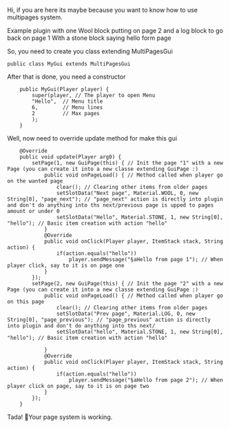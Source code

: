 Hi, if you are here its maybe because you want to know how to use multipages system.

Example plugin with one Wool block putting on page 2 and a log block to go back on page 1
With a stone block saying hello form page <CurrentPage>

So, you need to create you class extending MultiPagesGui

```
public class MyGui extends MultiPagesGui
```

After that is done, you need a constructor
```
	public MyGui(Player player) {
		super(player, // The player to open Menu
		"Hello",  // Menu title
		6,        // Menu lines
		2         // Max pages
		);
	}
```

Well, now need to override update method for make this gui

```
	@Override
	public void update(Player arg0) {
		setPage(1, new GuiPage(this) { // Init the page "1" with a new Page (you can create it into a new classe extending GuiPage :)
			public void onPageLoad() { // Method called when player go on the wanted page
				clear(); // Clearing other items from older pages
				setSlotData("Next page", Material.WOOL, 0, new String[0], "page_next"); // "page_next" action is directly into plugin and don't do anything into ths next/previous page is upped to pages amount or under 0
				setSlotData("Hello", Material.STONE, 1, new String[0], "hello"); // Basic item creation with action "hello"
			}
			@Override
			public void onClick(Player player, ItemStack stack, String action) {
				if(action.equals("hello"))
					player.sendMessage("§aHello from page 1"); // When player click, say to it is on page one
			}
		});
		setPage(2, new GuiPage(this) { // Init the page "2" with a new Page (you can create it into a new classe extending GuiPage :)
			public void onPageLoad() { // Method called when player go on this page
				clear(); // Clearing other items from older pages
				setSlotData("Prev page", Material.LOG, 0, new String[0], "page_previous"); // "page_previous" action is directly into plugin and don't do anything into ths next/
				setSlotData("hello", Material.STONE, 1, new String[0], "hello"); // Basic item creation with action "hello"
				
			}
			@Override
			public void onClick(Player player, ItemStack stack, String action) {
				if(action.equals("hello"))
					player.sendMessage("§aHello from page 2"); // When player click on page, say to it is on page two
			}
		});
	}
```

Tada! 🎉Your page system is working.
